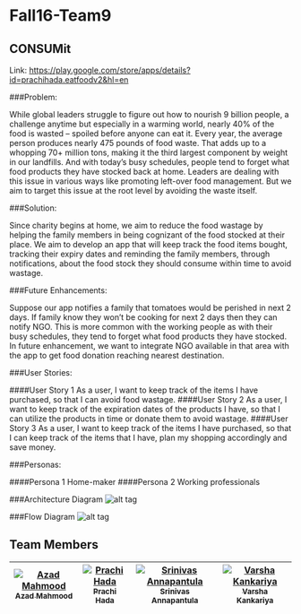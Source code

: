 # Fall16-Team9


## CONSUMit

Link: https://play.google.com/store/apps/details?id=prachihada.eatfoodv2&hl=en

###Problem:

While global leaders struggle to figure out how to nourish 9 billion people, a challenge anytime but especially in a warming world, nearly 40% of the food is wasted – spoiled before anyone can eat it. Every year, the average person produces nearly 475 pounds of food waste. That adds up to a whopping 70+ million tons, making it the third largest component by weight in our landfills. And with today’s busy schedules, people tend to forget what food products they have stocked back at home. Leaders are dealing with this issue in various ways  like promoting left-over food management. But we aim to target this issue at the root level by avoiding the waste itself.

###Solution:

Since charity begins at home, we aim to reduce the food wastage by helping the family members in being cognizant of the food stocked at their place. We aim to develop an app that will 
keep track the food items bought, tracking their expiry dates and reminding the family members, through notifications, about the food stock they should consume within time to avoid wastage. 

###Future Enhancements:

Suppose our app notifies a family that tomatoes would be perished in next 2 days. If family know they won’t be cooking for next 2 days then they can notify NGO. This is more common with the working people as with their busy schedules, they tend to forget what food products they have stocked. In future enhancement, we want to integrate NGO available in that area with the app to get food donation reaching nearest destination.

###User Stories:

####User Story 1
As a user, I want to keep track of the items I have purchased, so that I can avoid food wastage.
####User Story 2
As a user, I want to keep track of the expiration dates of the products I have, so that I can utilize the products in time or donate them to avoid wastage.
####User Story 3
As a user, I want to keep track of the items I have purchased, so that I can keep track of the items that I have, plan my shopping accordingly and save money.

###Personas:

####Persona 1
Home-maker
####Persona 2
Working professionals

###Architecture Diagram
![alt tag](https://github.com/SJSU272Lab/Fall16-Team9/blob/master/Images/Eat_Or_Share_Arch_diag.png)

###Flow Diagram
![alt tag](https://github.com/SJSU272Lab/Fall16-Team9/blob/master/Images/Eat_Or_Share_Flow_Diag.png)

## Team Members

| [![Azad Mahmood](https://avatars0.githubusercontent.com/u/21575661?v=3&s=400)<br /><sub>Azad Mahmood</sub>](https://github.com/azhadm)<br /> | [![Prachi Hada](https://avatars2.githubusercontent.com/u/21698550?v=3&s=400)<br /><sub>Prachi Hada</sub>](https://github.com/PrachiHada)<br /> | [![Srinivas Annapantula](https://avatars0.githubusercontent.com/u/14848240?v=3&s=400)<br /><sub>Srinivas Annapantula</sub>](https://github.com/shettyaditi)<br />| [![Varsha Kankariya](https://avatars3.githubusercontent.com/u/21966367?v=3&s=400)<br /><sub>Varsha Kankariya</sub>](https://github.com/varsha-kankariya)<br />|
| :---: | :---: | :---: | :---: |








